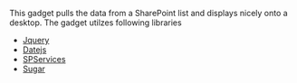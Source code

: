 
This gadget pulls the data from a SharePoint list and displays nicely onto a desktop. The gadget utilzes following libraries

* [Jquery](http://jquery.com)
* [Datejs](http://www.datejs.com)
* [SPServices](https://spservices.codeplex.com/)
* [Sugar](http://sugarjs.com/)  
